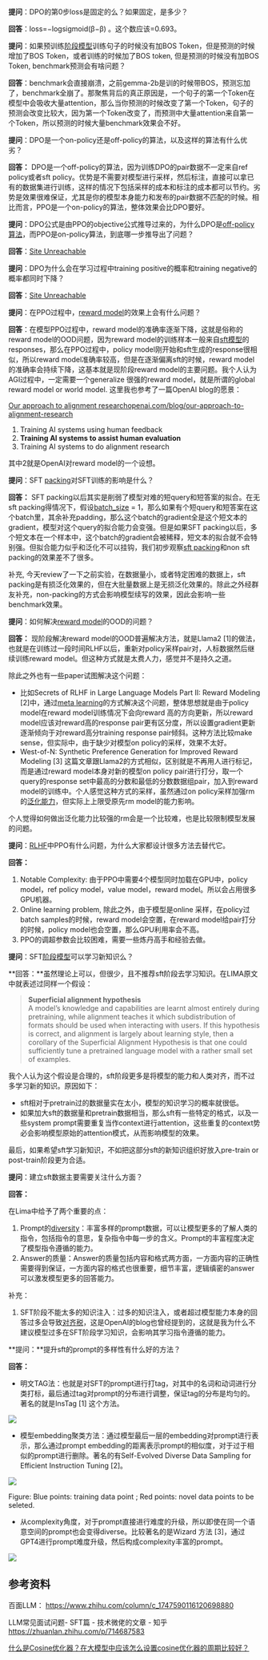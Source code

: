 
**提问**：DPO的第0步loss是固定的么？如果固定，是多少？

**回答**：loss=−logsigmoid(β−β) 。这个数应该=0.693。



**提问**：如果预训练[阶段模型](https://zhida.zhihu.com/search?content_id=240476043&content_type=Article&match_order=1&q=%E9%98%B6%E6%AE%B5%E6%A8%A1%E5%9E%8B&zhida_source=entity)训练句子的时候没有加BOS Token，但是预测的时候增加了BOS Token，或者训练的时候加了BOS token, 但是预测的时候没有加BOS Token, benchmark预测会有啥问题？

**回答**：benchmark会直接崩溃，之前gemma-2b是训的时候带BOS，预测忘加了，benchmark全崩了。那聚焦背后的真正原因是，一个句子的第一个Token在模型中会吸收大量attention，那么当你预测的时候改变了第一个Token，句子的预测会改变比较大，因为第一个Token改变了，而预测中大量attention来自第一个Token，所以预测的时候大量benchmark效果会不好。


**提问**：DPO是一个on-policy还是off-policy的算法，以及这样的算法有什么优劣？

**回答：** DPO是一个off-policy的算法，因为训练DPO的pair数据不一定来自ref policy或者sft policy。优势是不需要对模型进行采样，然后标注，直接可以拿已有的数据集进行训练，这样的情况下包括采样的成本和标注的成本都可以节约。劣势是效果很难保证，尤其是你的模型本身能力和发布的pair数据不匹配的时候。相比而言，PPO是一个on-policy的算法，整体效果会比DPO要好。


**提问**：DPO公式是由PPO的objective公式推导过来的，为什么DPO是[off-policy算法](https://zhida.zhihu.com/search?content_id=240562968&content_type=Article&match_order=1&q=off-policy%E7%AE%97%E6%B3%95&zhida_source=entity)，而PPO是on-policy算法，到底哪一步推导出了问题？

**回答**：[Site Unreachable](https://zhuanlan.zhihu.com/p/685948009)



**提问**：DPO为什么会在学习过程中training positive的概率和training negative的概率都同时下降？

**回答**：[Site Unreachable](https://zhuanlan.zhihu.com/p/686122806)


**提问**：在PPO过程中，[reward model](https://zhida.zhihu.com/search?content_id=240631896&content_type=Article&match_order=1&q=reward+model&zhida_source=entity)的效果上会有什么问题？

**回答**：在模型PPO过程中，reward model的准确率逐渐下降，这就是俗称的reward model的OOD问题，因为reward model的训练样本一般来自[sft模型](https://zhida.zhihu.com/search?content_id=240631896&content_type=Article&match_order=1&q=sft%E6%A8%A1%E5%9E%8B&zhida_source=entity)的responses，那么在PPO过程中，policy model刚开始和sft生成的response很相似，所以reward model准确率较高，但是在逐渐偏离sft的时候，reward model的准确率会持续下降，这基本就是现阶段reward model的主要问题。我个人认为AGI过程中，一定需要一个generalize 很强的reward model，就是所谓的global reward model or world model. 这里我也参考了一篇OpenAI blog的愿景：

[Our approach to alignment research​openai.com/blog/our-approach-to-alignment-research](https://link.zhihu.com/?target=https%3A//openai.com/blog/our-approach-to-alignment-research)

1. Training AI systems using human feedback
2. **Training AI systems to assist human evaluation**
3. Training AI systems to do alignment research

其中2就是OpenAI对reward model的一个设想。


**提问**：SFT [packing](https://zhida.zhihu.com/search?content_id=240699804&content_type=Article&match_order=1&q=packing&zhida_source=entity)对SFT训练的影响是什么？

**回答：** SFT packing以后其实是削弱了模型对难的短query和短答案的拟合。在无sft packing得情况下，假设[batch_size](https://zhida.zhihu.com/search?content_id=240699804&content_type=Article&match_order=1&q=batch_size&zhida_source=entity) = 1，那么如果有个短query和短答案在这个batch里，其余补充padding，那么这个batch的gradient全是这个短文本的gradient，模型对这个query的拟合能力会变强。但是如果SFT packing以后，多个短文本在一个样本中，这个batch的gradient会被稀释，短文本的拟合就不会特别强。但拟合能力似乎和泛化不可以挂钩，我们初步观察[sft packing](https://zhida.zhihu.com/search?content_id=240699804&content_type=Article&match_order=2&q=sft+packing&zhida_source=entity)和non sft packing的效果差不了很多。

补充, 今天review了一下之前实验，在数据量小，或者特定困难的数据上，sft packing是有损泛化效果的，但在大批量数据上是无损泛化效果的。除此之外经群友补充，non-packing的方式会影响模型续写的效果，因此会影响一些benchmark效果。


**提问**：如何解决[reward model](https://zhida.zhihu.com/search?content_id=240746384&content_type=Article&match_order=1&q=reward+model&zhida_source=entity)的OOD的问题？

**回答：** 现阶段解决reward model的OOD普遍解决方法，就是Llama2 [1]的做法，也就是在训练过一段时间RLHF以后，重新对policy采样pair对，人标数据然后继续训练reward model。但这种方式就是太费人力，感觉并不是持久之道。

除此之外也有一些paper试图解决这个问题：

- 比如Secrets of RLHF in Large Language Models Part II: Reward Modeling [2]中，通过[meta learning](https://zhida.zhihu.com/search?content_id=240746384&content_type=Article&match_order=1&q=meta+learning&zhida_source=entity)的方式解决这个问题，整体思想就是由于policy model在reward model训练情况下会向reward 高的方向更新，所以reward model应该对reward高的response pair更有区分度，所以设置gradient更新逐渐倾向于对reward高分training response pair倾斜。这种方法比较make sense，但实际中，由于缺少对模型on policy的采样，效果不太好。
- West-of-N: Synthetic Preference Generation for Improved Reward Modeling [3] 这篇文章跟Llama2的方式相似，区别就是不再用人进行标记，而是通过reward model本身对新的模型on policy pair进行打分，取一个query的response set中最高的分数和最低的分数数据组pair，加入到reward model的训练中。个人感觉这种方式的采样，虽然通过on policy采样加强rm的[泛化能力](https://zhida.zhihu.com/search?content_id=240746384&content_type=Article&match_order=1&q=%E6%B3%9B%E5%8C%96%E8%83%BD%E5%8A%9B&zhida_source=entity)，但实际上上限受原先rm model的能力影响。

个人觉得如何做出泛化能力比较强的rm会是一个比较难，也是比较限制模型发展的问题。


**提问**：[RLHF](https://zhida.zhihu.com/search?content_id=240791813&content_type=Article&match_order=1&q=RLHF&zhida_source=entity)中PPO有什么问题，为什么大家都设计很多方法去替代它。

**回答：**

1. Notable Complexity: 由于PPO中需要4个模型同时加载在GPU中，policy model，ref policy model，value model，reward model。所以会占用很多GPU机器。
2. Online learning problem, 除此之外，由于模型是online 采样，在policy过batch samples的时候，reward model会空置，在reward model给pair打分的时候，policy model也会空置，那么GPU利用率会不高。
3. PPO的调超参数会比较困难，需要一些炼丹高手和经验去做。


**提问**：SFT[阶段模型](https://zhida.zhihu.com/search?content_id=240873941&content_type=Article&match_order=1&q=%E9%98%B6%E6%AE%B5%E6%A8%A1%E5%9E%8B&zhida_source=entity)可以学习新知识么？

**回答：**虽然理论上可以，但很少，且不推荐sft阶段去学习知识。在LIMA原文中就表述过同样一个假设：

> **Superficial alignment hypothesis**  
> A model’s knowledge and capabilities are learnt almost entirely during pretraining, while alignment teaches it which subdistribution of formats should be used when interacting with users. If this hypothesis is correct, and alignment is largely about learning style, then a corollary of the Superficial Alignment Hypothesis is that one could sufficiently tune a pretrained language model with a rather small set of examples.

我个人认为这个假设是合理的，sft阶段更多是将模型的能力和人类对齐，而不过多学习新的知识。原因如下：

- sft相对于pretrain过的数据量实在太小，模型的知识学习的概率就很低。
- 如果加大sft的数据量和pretrain数据相当，那么sft有一些特定的格式，以及一些system prompt需要重复当作context进行attention，这些重复的context势必会影响模型原始的attention模式，从而影响模型的效果。

最后，如果希望sft学习新知识，不如把这部分sft的新知识组织好放入pre-train or post-train阶段更为合适。


**提问**：建立sft数据主要需要关注什么方面？

**回答：**

在Lima中给予了两个重要的点：

1. Prompt的[diversity](https://zhida.zhihu.com/search?content_id=240902032&content_type=Article&match_order=1&q=diversity&zhida_source=entity)：丰富多样的prompt数据，可以让模型更多的了解人类的指令，包括指令的意思，复杂指令中每一步的含义。Prompt的丰富程度决定了模型指令遵循的能力。
2. Answer的质量：Answer的质量包括内容和格式两方面，一方面内容的正确性需要得到保证，一方面内容的格式也很重要，细节丰富，逻辑缜密的answer可以激发模型更多的回答能力。

补充：

1. SFT阶段不能太多的知识注入：过多的知识注入，或者超过模型能力本身的回答过多会导致[对齐税](https://zhida.zhihu.com/search?content_id=240902032&content_type=Article&match_order=1&q=%E5%AF%B9%E9%BD%90%E7%A8%8E&zhida_source=entity)，这是OpenAI的blog也曾经提到的，这就是我为什么不建议模型过多在SFT阶段学习知识，会影响其学习指令遵循的能力。


**提问：**提升sft的prompt的多样性有什么好的方法？

**回答：**

- 明文TAG法：也就是对SFT的prompt进行打tag，对其中的名词和动词进行分类打标，最后通过tag对prompt的分布进行调整，保证tag的分布是均匀的。著名的就是InsTag [1] 这个方法。

![](https://pic1.zhimg.com/v2-6866bd7d362e6597ac0779198d725b90_1440w.jpg)

- 模型embedding聚类方法：通过模型最后一层的embedding对prompt进行表示，那么通过prompt embedding的距离表示prompt的相似度，对于过于相似的prompt进行删除。著名的有Self-Evolved Diverse Data Sampling for Efficient Instruction Tuning [2]。

![](https://pic3.zhimg.com/v2-3680b3c9e49fcfb4ea2cc6fdfe0939e0_1440w.jpg)

Figure: Blue points: training data point ; Red points: novel data points to be seleted.

- 从complexity角度，对于prompt直接进行难度的升级，所以即使在同一个语意空间的prompt也会变得diverse。比较著名的是Wizard 方法 [3]，通过GPT4进行prompt难度升级，然后构成complexity丰富的prompt。

![](https://pic3.zhimg.com/v2-5035db54296d19455f86a80951477c18_1440w.jpg)


## 参考资料

百面LLM： https://www.zhihu.com/column/c_1747590116120698880 

LLM常见面试问题- SFT篇 - 技术微佬的文章 - 知乎
https://zhuanlan.zhihu.com/p/714687583

[什么是Cosine优化器？在大模型中应该怎么设置cosine优化器的周期比较好？](https://zhuanlan.zhihu.com/p/685354437)

